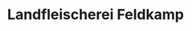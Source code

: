 ---
title: "Landfleischerei Feldkamp"
url: /luedinghausen/landfleischerei-feldkamp/
shop: Metzgerei
---